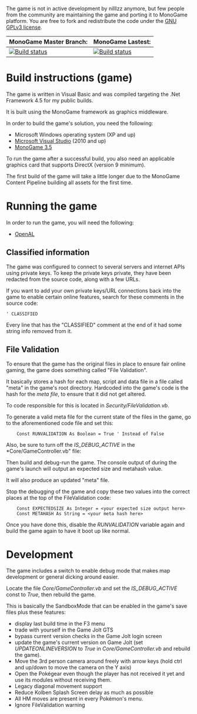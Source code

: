 The game is not in active development by nilllzz anymore, but few people from the community are maintaining the game and porting it to MonoGame platform. You are free to fork and redistribute the code under the [GNU GPLv3 license](http://choosealicense.com/licenses/gpl-3.0/).

**MonoGame Master Branch:** | **MonoGame Lastest:**
---------------- | ---------------------
[![Build status](https://ci.appveyor.com/api/projects/status/fn47q75lltwtfprb/branch/master?svg=true)](https://ci.appveyor.com/project/jianmingyong/pokemon-3d/branch/master) | [![Build status](https://ci.appveyor.com/api/projects/status/fn47q75lltwtfprb?svg=true)](https://ci.appveyor.com/project/jianmingyong/pokemon-3d)


Build instructions (game)
=========================

The game is written in Visual Basic and was compiled targeting the .Net Framework 4.5 for my public builds.

It is built using the MonoGame framework as graphics middleware.

In order to build the game's solution, you need the following:
* Microsoft Windows operating system (XP and up)
* [Microsoft Visual Studio](https://www.visualstudio.com/) (2010 and up)
* [MonoGame 3.5](http://www.monogame.net/downloads/)

To run the game after a successful build, you also need an applicable graphics card that supports DirectX (version 9 minimum).

The first build of the game will take a little longer due to the MonoGame Content Pipeline building all assets for the first time.

Running the game
================

In order to run the game, you will need the following:
* [OpenAL](https://www.openal.org/downloads/oalinst.zip)

Classified information
----------------------

The game was configured to connect to several servers and internet APIs using private keys.
To keep the private keys private, they have been redacted from the source code, along with a few URLs.

If you want to add your own private keys/URL connections back into the game to enable certain online features, search for these comments in the source code:

    ' CLASSIFIED

Every line that has the "CLASSIFIED" comment at the end of it had some string info removed from it.

File Validation
---------------

To ensure that the game has the original files in place to ensure fair online gaming, the game does something called "File Validation".

It basically stores a hash for each map, script and data file in a file called "meta" in the game's root directory.
Hardcoded into the game's code is the hash for the *meta file*, to ensure that it did not get altered.

To code responsible for this is located in *Security/FileValidation.vb*.

To generate a valid meta file for the current state of the files in the game, go to the aforementioned code file and set this:

        Const RUNVALIDATION As Boolean = True ' Instead of False

Also, be sure to turn off the *IS_DEBUG_ACTIVE* in the *Core/GameController.vb" file:

Then build and debug-run the game. The console output of during the game's launch will output an expected size and metahash value.

It will also produce an updated "meta" file.

Stop the debugging of the game and copy these two values into the correct places at the top of the FileValidation code:

        Const EXPECTEDSIZE As Integer = <your expected size output here>
        Const METAHASH As String = <your meta hash here>

Once you have done this, disable the *RUNVALIDATION* variable again and build the game again to have it boot up like normal.

Development
===========

The game includes a switch to enable debug mode that makes map development or general dicking around easier.

Locate the file *Core/GameController.vb* and set the *IS_DEBUG_ACTIVE* const to *True*, then rebuild the game.

This is basically the SandboxMode that can be enabled in the game's save files plus these features:

* display last build time in the F3 menu
* trade with yourself in the Game Jolt GTS
* bypass current version checks in the Game Jolt login screen
* update the game's current version on Game Jolt (set *UPDATEONLINEVERSION* to *True* in *Core/GameController.vb* and rebuild the game).
* Move the 3rd person camera around freely with arrow keys (hold ctrl and up/down to move the camera on the Y axis)
* Open the Pokégear even though the player has not received it yet and use its modules without receiving them.
* Legacy diagonal movement support
* Reduce Kolben Splash Screen delay as much as possible
* All HM moves are present in every Pokémon's menu.
* Ignore FileValidation warning
